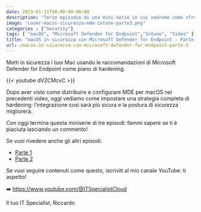```yaml
---
date: 2023-01-11T08:00:00-00:00
description: "Terzo episodio di una mini-serie in cui vedremo come sfruttare gli strumenti di Defender for Endpoint per mettere in sicurezza macOS."
image: "cover-macos-sicurezza-mde-intune-parte3.png"
categories : ["Security"]
tags: [ "macOS", "Microsoft Defender for Endpoint","Intune", "Video" ]
title: "macOS in sicurezza con Microsoft Defender for Endpoint - Parte 3"
url: /macos-in-sicurezza-con-microsoft-defender-for-endpoint-parte-3
---
```

Metti in sicurezza i tuoi Mac usando le raccomandazioni di Microsoft Defender for Endpoint come piano di hardening.

{{< youtube dVZCMcvC >}} 

Dopo aver visto come distribuire e configurare MDE per macOS nei precedenti video, oggi vediamo come impostare una strategia completa di hardening: l’integrazione così sarà più sicura e la postura di sicurezza migliorerà. 

Con oggi termina questa miniserie di tre episodi: fammi sapere se ti è piaciuta lasciando un commento!

Se vuoi rivedere anche gli altri episodi:
- [Parte 1](/macos-in-sicurezza-con-microsoft-defender-for-endpoint-parte-1)
- [Parte 2](/macos-in-sicurezza-con-microsoft-defender-for-endpoint-parte-2)

Se vuoi seguire contenuti come questo, iscriviti al mio canale YouTube: ti aspetto!

➡️ https://www.youtube.com/@ITSpecialistCloud

Il tuo IT Specialist, Riccardo